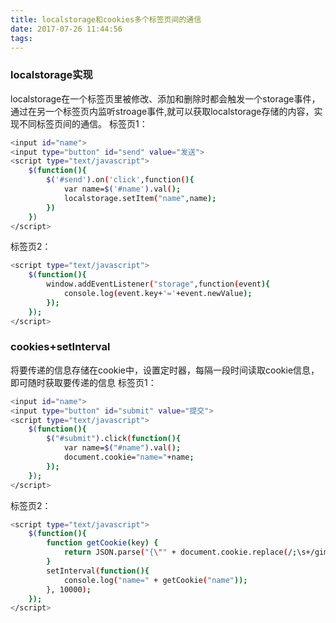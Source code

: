 ```yaml
---
title: localstorage和cookies多个标签页间的通信
date: 2017-07-26 11:44:56
tags:
---
```

### localstorage实现
localstorage在一个标签页里被修改、添加和删除时都会触发一个storage事件，通过在另一个标签页内监听stroage事件,就可以获取localstorage存储的内容，实现不同标签页间的通信。
标签页1：
``` bash
<input id="name">
<input type="button" id="send" value="发送">
<script type="text/javascript">
	$(function(){
		$('#send').on('click',function(){
			var name=$('#name').val();
			localstorage.setItem("name",name);
		})
	})
</script>
```
标签页2：
``` bash
<script type="text/javascript">
	$(function(){
		window.addEventListener("storage",function(event){
			console.log(event.key+'='+event.newValue);
		});
	});
</script>
```
### cookies+setInterval
将要传递的信息存储在cookie中，设置定时器，每隔一段时间读取cookie信息，即可随时获取要传递的信息
标签页1：
``` bash
<input id="name">  
<input type="button" id="submit" value="提交">  
<script type="text/javascript">  
    $(function(){    
        $("#submit").click(function(){    
            var name=$("#name").val();    
            document.cookie="name="+name;    
        });    
    });    
</script>
```
标签页2：
``` bash
<script type="text/javascript">  
    $(function(){   
        function getCookie(key) {    
            return JSON.parse("{\"" + document.cookie.replace(/;\s+/gim,"\",\"").replace(/=/gim, "\":\"") + "\"}")[key];    
        }     
        setInterval(function(){    
            console.log("name=" + getCookie("name"));    
        }, 10000);    
    });  
</script> 
```